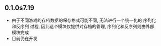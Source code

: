 ﻿## 0.1.0s7.19
- 由于不同游戏的存档数据的保存格式可能不同, 无法进行一个统一化的 序列化和反序列 过程, 
因此这个模块仅提供对存档的管理, 序列化和反序列则由外部模块完成
- 目前仍在开发